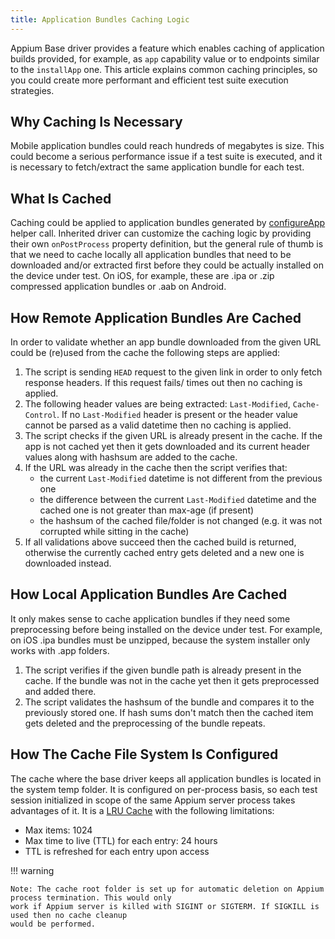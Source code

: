 ```yaml
---
title: Application Bundles Caching Logic
---
```


Appium Base driver provides a feature which enables caching of application builds provided, for example,
as `app` capability value or to endpoints similar to the `installApp` one. This article explains common caching
principles, so you could create more performant and efficient test suite execution strategies.

## Why Caching Is Necessary

Mobile application bundles could reach hundreds of megabytes is size. This could become a serious
performance issue if a test suite is executed, and it is necessary to fetch/extract the same application
bundle for each test.

## What Is Cached

Caching could be applied to application bundles generated by
[configureApp](../../../../../packages/base-driver/lib/basedriver/helpers.js) helper call. Inherited driver
can customize the caching logic by providing their own `onPostProcess` property definition, but the general
rule of thumb is that we need to cache locally all application bundles that need to be downloaded and/or extracted
first before they could be actually installed on the device under test. On iOS, for example, these are .ipa or
.zip compressed application bundles or .aab on Android.

## How Remote Application Bundles Are Cached

In order to validate whether an app bundle downloaded from the given URL could be (re)used from the cache the following
steps are applied:

1. The script is sending `HEAD` request to the given link in order to only fetch response headers. If this request fails/
times out then no caching is applied.
2. The following header values are being extracted: `Last-Modified`, `Cache-Control`. If no `Last-Modified` header is present
or the header value cannot be parsed as a valid datetime then no caching is applied.
3. The script checks if the given URL is already present in the cache. If the app is not cached yet then it gets downloaded
and its current header values along with hashsum are added to the cache.
4. If the URL was already in the cache then the script verifies that:
   - the current `Last-Modified` datetime is not different from the previous one
   - the difference between the current `Last-Modified` datetime and the cached one is not greater than max-age (if present)
   - the hashsum of the cached file/folder is not changed (e.g. it was not corrupted while sitting in the cache)
5. If all validations above succeed then the cached build is returned, otherwise the currently cached entry gets
deleted and a new one is downloaded instead.

## How Local Application Bundles Are Cached

It only makes sense to cache application bundles if they need some preprocessing before being installed on the device under test.
For example, on iOS .ipa bundles must be unzipped, because the system installer only works with .app folders.

1. The script verifies if the given bundle path is already present in the cache. If the bundle was not in the cache yet
then it gets preprocessed and added there.
2. The script validates the hashsum of the bundle and compares it to the previously stored one. If hash sums don't match
then the cached item gets deleted and the preprocessing of the bundle repeats.

## How The Cache File System Is Configured

The cache where the base driver keeps all application bundles is located in the system temp folder. It is configured
on per-process basis, so each test session initialized in scope of the same Appium server process takes advantages
of it. It is a [LRU Cache](https://www.npmjs.com/package/lru-cache) with the following limitations:

- Max items: 1024
- Max time to live (TTL) for each entry: 24 hours
- TTL is refreshed for each entry upon access

!!! warning

    Note: The cache root folder is set up for automatic deletion on Appium process termination. This would only
    work if Appium server is killed with SIGINT or SIGTERM. If SIGKILL is used then no cache cleanup
    would be performed.
